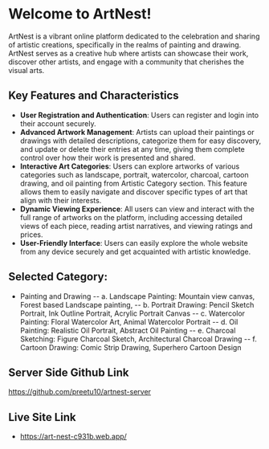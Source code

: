 # Welcome to ArtNest!

ArtNest is  a vibrant online platform dedicated to the celebration and sharing of artistic creations, specifically in the realms of painting and drawing. ArtNest serves as a creative hub where artists can showcase their work, discover other artists, and engage with a community that cherishes the visual arts.


## Key Features and Characteristics
- **User Registration and Authentication**:  Users can register and login into their account securely.
- **Advanced Artwork Management**:  Artists can upload their paintings or drawings with detailed descriptions, categorize them for easy discovery, and update or delete their entries at any time, giving them complete control over how their work is presented and shared.
- **Interactive Art Categories**: Users can explore artworks of various categories such as landscape, portrait, watercolor, charcoal, cartoon drawing, and oil painting from Artistic Category section. This feature allows them to easily navigate and discover specific types of art that align with their interests.
- **Dynamic Viewing Experience**: All users can view and interact with the full range of artworks on the platform, including accessing detailed views of each piece, reading artist narratives, and viewing ratings and prices.
- **User-Friendly Interface**:  Users can easily explore the whole website from any device securely and get acquainted with artistic knowledge.


## Selected Category:
- Painting and Drawing 
-- a. Landscape Painting: Mountain view canvas, Forest based Landscape painting, 
-- b. Portrait Drawing: Pencil Sketch Portrait, Ink Outline Portrait, Acrylic Portrait Canvas
-- c. Watercolor Painting: Floral Watercolor Art, Animal Watercolor Portrait 
-- d. Oil Painting: Realistic Oil Portrait, Abstract Oil Painting 
-- e. Charcoal Sketching: Figure Charcoal Sketch, Architectural Charcoal Drawing
-- f. Cartoon Drawing: Comic Strip Drawing, Superhero Cartoon Design

## Server Side Github Link
https://github.com/preetu10/artnest-server

## Live Site Link
- https://art-nest-c931b.web.app/
